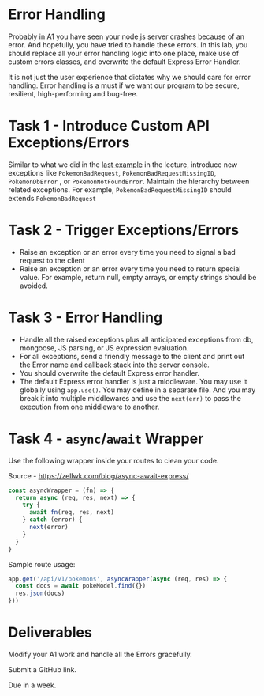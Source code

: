 # Error Handling
Probably in A1 you have seen your node.js server crashes because of an error. And hopefully, you have tried to handle these errors. In this lab,  you should replace all your error handling logic into one place, make use of custom errors classes, and overwrite the default Express Error Handler.

It is not just the user experience that dictates why we should care for error handling. Error handling is a must if we want our program to be secure, resilient, high-performing and bug-free.

# Task 1 - Introduce Custom API Exceptions/Errors
Similar to what we did in the [last example](https://github.com/nabil828/comp4537repo/tree/main/Tutorials/Error-Handling/Express%20Error-Handling#example) in the lecture, introduce new exceptions like `PokemonBadRequest`, `PokemonBadRequestMissingID`, `PokemonDbError` , or `PokemonNotFoundError`. Maintain the hierarchy between related exceptions. For example, `PokemonBadRequestMissingID` should extends `PokemonBadRequest`

# Task 2 - Trigger Exceptions/Errors
- Raise an exception or an error every time you need to signal a bad request to the client
- Raise an exception or an error every time you need to return special value. For example, return null, empty arrays, or empty strings should be avoided.

# Task 3 - Error Handling
- Handle all the raised exceptions plus all anticipated exceptions from db, mongoose, JS parsing, or JS expression evaluation.   
- For all exceptions, send a friendly message to the client and print out the Error name and callback stack into the server console. 
- You should overwrite the default Express error handler.
- The default Express error handler is just a middleware. You may use it globally using `app.use()`. You may define in a separate file. And you may break it into multiple middlewares and use the `next(err)` to pass the execution from one middleware to another.

# Task 4 - `async`/`await` Wrapper
Use the following wrapper inside your routes to clean your code. 

Source - https://zellwk.com/blog/async-await-express/


```js
const asyncWrapper = (fn) => {
  return async (req, res, next) => {
    try {
      await fn(req, res, next)
    } catch (error) {
      next(error)
    }
  }
}

```

Sample route usage:
```js
app.get('/api/v1/pokemons', asyncWrapper(async (req, res) => {
  const docs = await pokeModel.find({})
  res.json(docs)
}))
```

# Deliverables 
Modify your A1 work and handle all the Errors gracefully. 

Submit a GitHub link.

Due in a week.

